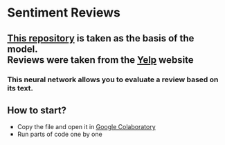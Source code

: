 # Sentiment Reviews
<h2><a href="https://github.com/google-research/bert">This repository</a>  is taken as the basis of the model. <br>Reviews were taken from the <a href="https://www.yelp.com">Yelp</a> website</h2>
<h3>This neural network allows you to evaluate a review based on its text.</h3>

<h2>How to start?</h2>
<ul type="square">
  <li>Сopy the file and open it in <a href="https://colab.research.google.com/">Google Colaboratory</a></li>
  <li>Run parts of code one by one</li>
</ul>
